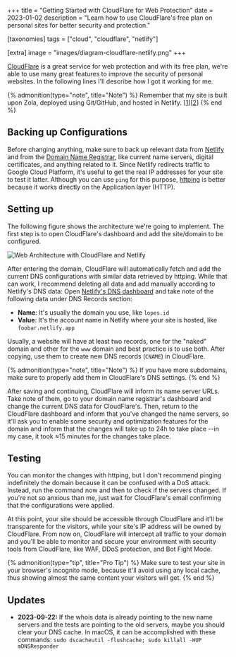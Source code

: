 +++
title = "Getting Started with CloudFlare for Web Protection"
date  = 2023-01-02
description = "Learn how to use CloudFlare's free plan on personal sites for better security and protection."

[taxonomies]
tags = ["cloud", "cloudflare", "netlify"]

[extra]
image = "images/diagram-cloudflare-netlify.png"
+++

[CloudFlare](https://www.cloudflare.com/) is a great service for web protection and with its free plan, we're able to use many great features to improve the security of personal websites.  In the following lines I'll describe how I got it working for me.

{% admonition(type="note", title="Note") %}
Remember that my site is built upon Zola, deployed using Git/GitHub, and hosted in Netlify. [[1](@/2020-zola-sites-estaticos.md)][[2](@/2022-zola-change-theme.md)]
{% end %}


## Backing up Configurations

Before changing anything, make sure to back up relevant data from [Netlify](https://www.netlify.com/) and from the [Domain Name Registrar](https://en.wikipedia.org/wiki/Domain_name_registrar), like current name servers, digital certificates, and anything related to it.  Since Netlify redirects traffic to Google Cloud Platform, it's useful to get the real IP addresses for your site to test it latter.  Although you can use `ping` for this purpose, [httping](https://www.vanheusden.com/httping/) is better because it works directly on the Application layer (HTTP).


## Setting up

The following figure shows the architecture we're going to implement.  The first step is to open CloudFlare's dashboard and add the site/domain to be configured.

![Web Architecture with CloudFlare and Netlify](/images/diagram-cloudflare-netlify.png "Sequence diagram showing how the architecture works.")

After entering the domain, CloudFlare will automatically fetch and add the current DNS configurations with similar data retrieved by httping.  While that can work, I recommend deleting all data and add manually according to Netlify's DNS data: Open [Netlify's DNS dashboard](https://docs.netlify.com/domains-https/netlify-dns/?_ga=2.53786856.179018823.1672665095-1288696901.1672665095) and take note of the following data under DNS Records section:

- **Name**: It's usually the domain you use, like `lopes.id`
- **Value**: It's the account name in Netlify where your site is hosted, like `foobar.netlify.app`

Usually, a website will have at least two records, one for the "naked" domain and other for the `www` domain and best practice is to use both.  After copying, use them to create new DNS records (`CNAME`) in CloudFlare.

{% admonition(type="note", title="Note") %}
If you have more subdomains, make sure to properly add them in CloudFlare's DNS settings.
{% end %}

After saving and continuing, CloudFlare will inform its name server URLs.  Take note of them, go to your domain name registrar's dashboard and change the current DNS data for CloudFlare's.  Then, return to the CloudFlare dashboard and inform that you've changed the name servers, so it'll ask you to enable some security and optimization features for the domain and inform that the changes will take up to 24h to take place --in my case, it took &approx;15 minutes for the changes take place.


## Testing

You can monitor the changes with httping, but I don't recommend pinging indefinitely the domain because it can be confused with a DoS attack.  Instead, run the command now and then to check if the servers changed.  If you're not so anxious than me, just wait for CloudFlare's email confirming that the configurations were applied.

At this point, your site should be accessible through CloudFlare and it'll be transparente for the visitors, while your site's IP address will be owned by CloudFlare.  From now on, CloudFlare will intercept all traffic to your domain and you'll be able to monitor and secure your environment with security tools from CloudFlare, like WAF, DDoS protection, and Bot Fight Mode.

{% admonition(type="tip", title="Pro Tip") %}
Make sure to test your site in your browser's incognito mode, because it'll avoid using any local cache, thus showing almost the same content your visitors will get.
{% end %}


## Updates

- **2023-09-22:** If the whois data is already pointing to the new name servers and the tests are pointing to the old servers, maybe you should clear your DNS cache. In macOS, it can be accomplished with these commands: `sudo dscacheutil -flushcache; sudo killall -HUP mDNSResponder`
